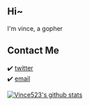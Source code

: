## Hi~

I'm vince, a gopher

## Contact Me

:heavy_check_mark: [twitter](https://twitter.com/flyto2025)  
:heavy_check_mark: [email](kimomoqueen@gmail.com)

[![Vince523's github stats](https://github-readme-stats.vercel.app/api?username=vince523)](https://github.com/anuraghazra/github-readme-stats)

